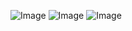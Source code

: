 ![Image](https://i.imgur.com/E18ZHxN.png)
![Image](https://i.imgur.com/uGlMaEc.png)
![Image](https://imgur.com/CdYsKwv.png)
